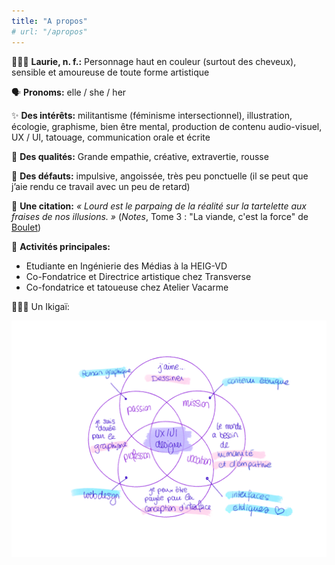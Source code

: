 ```yaml
---
title: "A propos"
# url: "/apropos"
---
```


👩🏻‍🦰 **Laurie, n. f.:** Personnage haut en couleur (surtout des cheveux), sensible et amoureuse de toute forme artistique 


🗣 **Pronoms:** elle / she / her

✨ **Des intérêts:** militantisme (féminisme intersectionnel), illustration, écologie, graphisme, bien être mental, production de contenu audio-visuel, UX / UI, tatouage, communication orale et écrite

🌝 **Des qualités:** Grande empathie, créative, extravertie, rousse

🌚 **Des défauts:** impulsive, angoissée, très peu ponctuelle (il se peut que j’aie rendu ce travail avec un peu de retard)

🧱 **Une citation:** *« Lourd est le parpaing de la réalité sur la tartelette aux fraises de nos illusions. »* (*Notes*, Tome 3 : "La viande, c'est la force" de [Boulet](https://bouletcorp.com/))

🧶 **Activités principales:**
* Etudiante en Ingénierie des Médias à la HEIG-VD
* Co-Fondatrice et Directrice artistique chez Transverse
* Co-fondatrice et tatoueuse chez Atelier Vacarme

🧘🏻‍♀️ Un Ikigaï:

![ikigai_laurie](resources/_gen/images/ikigai_laurie.png)






